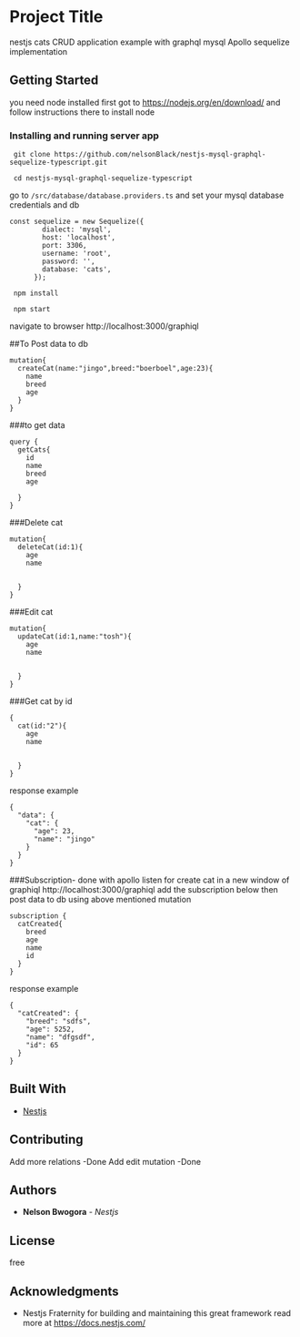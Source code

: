 # Project Title

nestjs cats CRUD application example with graphql mysql Apollo sequelize implementation

## Getting Started

you need node installed first 
got to https://nodejs.org/en/download/ and follow instructions there to install node 
 
### Installing and running server app

``` git clone https://github.com/nelsonBlack/nestjs-mysql-graphql-sequelize-typescript.git``` 

``` cd nestjs-mysql-graphql-sequelize-typescript``` 

go to ```/src/database/database.providers.ts``` and set your mysql database credentials and db

``` 
const sequelize = new Sequelize({
        dialect: 'mysql',
        host: 'localhost',
        port: 3306,
        username: 'root',
        password: '',
        database: 'cats',
      });  
 ```

``` npm install``` 

``` npm start``` 

navigate to browser http://localhost:3000/graphiql

##To Post data to db 

``` 
mutation{
  createCat(name:"jingo",breed:"boerboel",age:23){
    name
    breed
    age
  }
}
``` 
###to get data
``` 
query {
  getCats{
    id
    name
    breed
    age
    
  }
}
``` 
###Delete cat 
``` 
mutation{
  deleteCat(id:1){
    age
    name
    
    
  }
}
``` 

###Edit cat 
``` 
mutation{
  updateCat(id:1,name:"tosh"){
    age
    name
    
    
  }
}
``` 



###Get cat by id 
``` 
{
  cat(id:"2"){
    age
    name
    
    
  }
}
``` 


response example
``` {
{
  "data": {
    "cat": {
      "age": 23,
      "name": "jingo"
    }
  }
}
``` 
###Subscription- done with apollo
listen for create cat in a new window of graphiql http://localhost:3000/graphiql add the subscription below 
then post data to db using above mentioned mutation 
``` {
subscription {
  catCreated{
    breed
    age
    name
    id
  }
}
``` 
response example
``` 
{
  "catCreated": {
    "breed": "sdfs",
    "age": 5252,
    "name": "dfgsdf",
    "id": 65
  }
}
``` 
## Built With

* [Nestjs](https://nestjs.com/)


## Contributing

Add more relations -Done
Add edit mutation -Done

## Authors

* **Nelson Bwogora** - *Nestjs*


## License

free

## Acknowledgments

* Nestjs Fraternity for building and maintaining this great framework read more at https://docs.nestjs.com/


